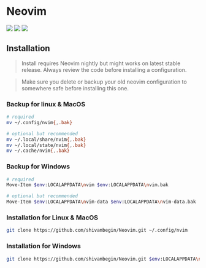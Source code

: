 # Neovim

<a href="https://dotfyle.com/shivambegin/neovim"><img src="https://dotfyle.com/shivambegin/neovim/badges/plugins?style=social" /></a>
<a href="https://dotfyle.com/shivambegin/neovim"><img src="https://dotfyle.com/shivambegin/neovim/badges/leaderkey?style=social" /></a>
<a href="https://dotfyle.com/shivambegin/neovim"><img src="https://dotfyle.com/shivambegin/neovim/badges/plugin-manager?style=social" /></a>

## Installation
 > Install requires Neovim nightly but might works on latest stable release. Always review the code before installing a configuration.

 > Make sure you delete or backup your old neovim configuration to somewhere safe before installing this one.


### Backup for linux & MacOS

```bash
# required
mv ~/.config/nvim{,.bak}

# optional but recommended
mv ~/.local/share/nvim{,.bak}
mv ~/.local/state/nvim{,.bak}
mv ~/.cache/nvim{,.bak}
```

### Backup for Windows

```bash
# required
Move-Item $env:LOCALAPPDATA\nvim $env:LOCALAPPDATA\nvim.bak

# optional but recommended
Move-Item $env:LOCALAPPDATA\nvim-data $env:LOCALAPPDATA\nvim-data.bak
```

### Installation for Linux & MacOS

```bash
git clone https://github.com/shivambegin/Neovim.git ~/.config/nvim
```

### Installation for Windows

```bash
git clone https://github.com/shivambegin/Neovim.git $env:LOCALAPPDATA\nvim
```

